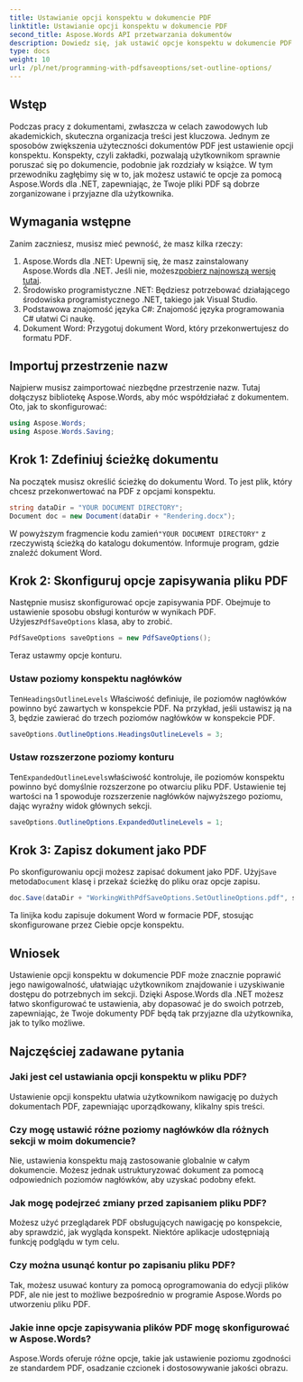 ```yaml
---
title: Ustawianie opcji konspektu w dokumencie PDF
linktitle: Ustawianie opcji konspektu w dokumencie PDF
second_title: Aspose.Words API przetwarzania dokumentów
description: Dowiedz się, jak ustawić opcje konspektu w dokumencie PDF za pomocą Aspose.Words for .NET. Ulepsz nawigację w plikach PDF, konfigurując poziomy nagłówków i rozszerzone konspekty.
type: docs
weight: 10
url: /pl/net/programming-with-pdfsaveoptions/set-outline-options/
---
```

## Wstęp

Podczas pracy z dokumentami, zwłaszcza w celach zawodowych lub akademickich, skuteczna organizacja treści jest kluczowa. Jednym ze sposobów zwiększenia użyteczności dokumentów PDF jest ustawienie opcji konspektu. Konspekty, czyli zakładki, pozwalają użytkownikom sprawnie poruszać się po dokumencie, podobnie jak rozdziały w książce. W tym przewodniku zagłębimy się w to, jak możesz ustawić te opcje za pomocą Aspose.Words dla .NET, zapewniając, że Twoje pliki PDF są dobrze zorganizowane i przyjazne dla użytkownika.

## Wymagania wstępne

Zanim zaczniesz, musisz mieć pewność, że masz kilka rzeczy:

1.  Aspose.Words dla .NET: Upewnij się, że masz zainstalowany Aspose.Words dla .NET. Jeśli nie, możesz[pobierz najnowszą wersję tutaj](https://releases.aspose.com/words/net/).
2. Środowisko programistyczne .NET: Będziesz potrzebować działającego środowiska programistycznego .NET, takiego jak Visual Studio.
3. Podstawowa znajomość języka C#: Znajomość języka programowania C# ułatwi Ci naukę.
4. Dokument Word: Przygotuj dokument Word, który przekonwertujesz do formatu PDF.

## Importuj przestrzenie nazw

Najpierw musisz zaimportować niezbędne przestrzenie nazw. Tutaj dołączysz bibliotekę Aspose.Words, aby móc współdziałać z dokumentem. Oto, jak to skonfigurować:

```csharp
using Aspose.Words;
using Aspose.Words.Saving;
```

## Krok 1: Zdefiniuj ścieżkę dokumentu

Na początek musisz określić ścieżkę do dokumentu Word. To jest plik, który chcesz przekonwertować na PDF z opcjami konspektu. 

```csharp
string dataDir = "YOUR DOCUMENT DIRECTORY";
Document doc = new Document(dataDir + "Rendering.docx");
```

 W powyższym fragmencie kodu zamień`"YOUR DOCUMENT DIRECTORY"` z rzeczywistą ścieżką do katalogu dokumentów. Informuje program, gdzie znaleźć dokument Word.

## Krok 2: Skonfiguruj opcje zapisywania pliku PDF

 Następnie musisz skonfigurować opcje zapisywania PDF. Obejmuje to ustawienie sposobu obsługi konturów w wynikach PDF. Użyjesz`PdfSaveOptions` klasa, aby to zrobić.

```csharp
PdfSaveOptions saveOptions = new PdfSaveOptions();
```

Teraz ustawmy opcje konturu. 

### Ustaw poziomy konspektu nagłówków

Ten`HeadingsOutlineLevels` Właściwość definiuje, ile poziomów nagłówków powinno być zawartych w konspekcie PDF. Na przykład, jeśli ustawisz ją na 3, będzie zawierać do trzech poziomów nagłówków w konspekcie PDF.

```csharp
saveOptions.OutlineOptions.HeadingsOutlineLevels = 3;
```

### Ustaw rozszerzone poziomy konturu

Ten`ExpandedOutlineLevels`właściwość kontroluje, ile poziomów konspektu powinno być domyślnie rozszerzone po otwarciu pliku PDF. Ustawienie tej wartości na 1 spowoduje rozszerzenie nagłówków najwyższego poziomu, dając wyraźny widok głównych sekcji.

```csharp
saveOptions.OutlineOptions.ExpandedOutlineLevels = 1;
```

## Krok 3: Zapisz dokument jako PDF

 Po skonfigurowaniu opcji możesz zapisać dokument jako PDF. Użyj`Save` metoda`Document` klasę i przekaż ścieżkę do pliku oraz opcje zapisu.

```csharp
doc.Save(dataDir + "WorkingWithPdfSaveOptions.SetOutlineOptions.pdf", saveOptions);
```

Ta linijka kodu zapisuje dokument Word w formacie PDF, stosując skonfigurowane przez Ciebie opcje konspektu. 

## Wniosek

Ustawienie opcji konspektu w dokumencie PDF może znacznie poprawić jego nawigowalność, ułatwiając użytkownikom znajdowanie i uzyskiwanie dostępu do potrzebnych im sekcji. Dzięki Aspose.Words dla .NET możesz łatwo skonfigurować te ustawienia, aby dopasować je do swoich potrzeb, zapewniając, że Twoje dokumenty PDF będą tak przyjazne dla użytkownika, jak to tylko możliwe.

## Najczęściej zadawane pytania

### Jaki jest cel ustawiania opcji konspektu w pliku PDF?

Ustawienie opcji konspektu ułatwia użytkownikom nawigację po dużych dokumentach PDF, zapewniając uporządkowany, klikalny spis treści.

### Czy mogę ustawić różne poziomy nagłówków dla różnych sekcji w moim dokumencie?

Nie, ustawienia konspektu mają zastosowanie globalnie w całym dokumencie. Możesz jednak ustrukturyzować dokument za pomocą odpowiednich poziomów nagłówków, aby uzyskać podobny efekt.

### Jak mogę podejrzeć zmiany przed zapisaniem pliku PDF?

Możesz użyć przeglądarek PDF obsługujących nawigację po konspekcie, aby sprawdzić, jak wygląda konspekt. Niektóre aplikacje udostępniają funkcję podglądu w tym celu.

### Czy można usunąć kontur po zapisaniu pliku PDF?

Tak, możesz usuwać kontury za pomocą oprogramowania do edycji plików PDF, ale nie jest to możliwe bezpośrednio w programie Aspose.Words po utworzeniu pliku PDF.

### Jakie inne opcje zapisywania plików PDF mogę skonfigurować w Aspose.Words?

Aspose.Words oferuje różne opcje, takie jak ustawienie poziomu zgodności ze standardem PDF, osadzanie czcionek i dostosowywanie jakości obrazu.